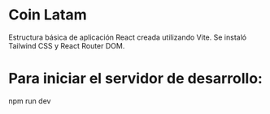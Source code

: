 # Coin Latam

Estructura básica de aplicación React creada utilizando Vite. Se instaló Tailwind CSS y React Router DOM.

# Para iniciar el servidor de desarrollo: 
npm run dev

